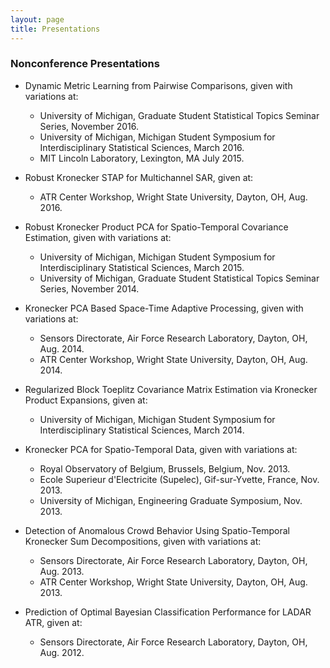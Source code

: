 ```yaml
---
layout: page
title: Presentations
---
```


### Nonconference Presentations



- Dynamic Metric Learning from Pairwise Comparisons, given with variations at:
  - University of Michigan, Graduate Student Statistical Topics Seminar Series, November 2016.
  - University of Michigan, Michigan Student Symposium for Interdisciplinary Statistical Sciences, March 2016.
  - MIT Lincoln Laboratory, Lexington, MA July 2015.




- Robust Kronecker STAP for Multichannel SAR, given at:
  - ATR Center Workshop, Wright State University, Dayton, OH, Aug. 2016.

- Robust Kronecker Product PCA for Spatio-Temporal Covariance Estimation, given with variations at:
  - University of Michigan, Michigan Student Symposium for Interdisciplinary Statistical Sciences, March 2015.
  - University of Michigan, Graduate Student Statistical Topics Seminar Series, November 2014.
  


- Kronecker PCA Based Space-Time Adaptive Processing, given with variations at:
  - Sensors Directorate, Air Force Research Laboratory, Dayton, OH, Aug. 2014.
  - ATR Center Workshop, Wright State University, Dayton, OH, Aug. 2014.


- Regularized Block Toeplitz Covariance Matrix Estimation via Kronecker Product Expansions, given at:
  - University of Michigan, Michigan Student Symposium for Interdisciplinary Statistical Sciences, March 2014.


- Kronecker PCA for Spatio-Temporal Data, given with variations at:
  - Royal Observatory of Belgium, Brussels, Belgium, Nov. 2013.
  - Ecole Superieur d'Electricite (Supelec), Gif-sur-Yvette, France, Nov. 2013.
  - University of Michigan, Engineering Graduate Symposium, Nov. 2013.


- Detection of Anomalous Crowd Behavior Using Spatio-Temporal Kronecker Sum Decompositions, given with variations at:
  - Sensors Directorate, Air Force Research Laboratory, Dayton, OH, Aug. 2013.
  - ATR Center Workshop, Wright State University, Dayton, OH, Aug. 2013.


- Prediction of Optimal Bayesian Classification Performance for LADAR ATR, given at:
  - Sensors Directorate, Air Force Research Laboratory, Dayton, OH, Aug. 2012.


